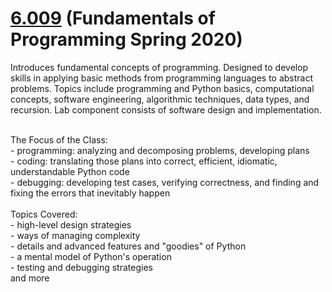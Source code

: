 # [6.009](http://student.mit.edu/catalog/search.cgi?search=6.009) (Fundamentals of Programming Spring 2020)

Introduces fundamental concepts of programming. Designed to develop skills in applying basic methods from programming languages to abstract problems. Topics include programming and Python basics, computational concepts, software engineering, algorithmic techniques, data types, and recursion. Lab component consists of software design and implementation. </br>

</br>
The Focus of the Class:</br>
- programming: analyzing and decomposing problems, developing plans</br>
- coding: translating those plans into correct, efficient, idiomatic, understandable Python code</br>
- debugging: developing test cases, verifying correctness, and finding and fixing the errors that inevitably happen</br>
</br>
Topics Covered:</br>
- high-level design strategies</br>
- ways of managing complexity</br>
- details and advanced features and "goodies" of Python</br>
- a mental model of Python's operation</br>
- testing and debugging strategies</br>
and more
